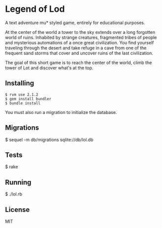 # Legend of Lod #

A text adventure mu* styled game, entirely for educational purposes.

At the center of the world a tower to the sky extends over
a long forgotten world of ruins.  Inhabited by strange creatures,
fragmented tribes of people and mysterious automations of a once
great civilization.  You find yourself traveling through the
desert and take refuge in a cave from one of the frequent sand
storms that cover and uncover ruins of the last civilization.

The goal of this short game is to reach the center of the world,
climb the tower of Lot and discover what's at the top.

## Installing ##

    $ rvm use 2.1.2
    $ gem install bundler
    $ bundle install

You must also run a migration to initialize the database.

## Migrations ##

  $ sequel -m db/migrations sqlite://db/lol.db

## Tests ##

  $ rake

## Running ##

  $ ./lol.rb

## License ##

MIT
